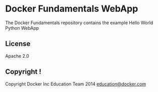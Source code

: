 Docker Fundamentals WebApp
==========================

The Docker Fundamentals repository contains the example Hello World Python WebApp

## License

Apache 2.0

## Copyright !

Copyright Docker Inc Education Team 2014 <education@docker.com>
